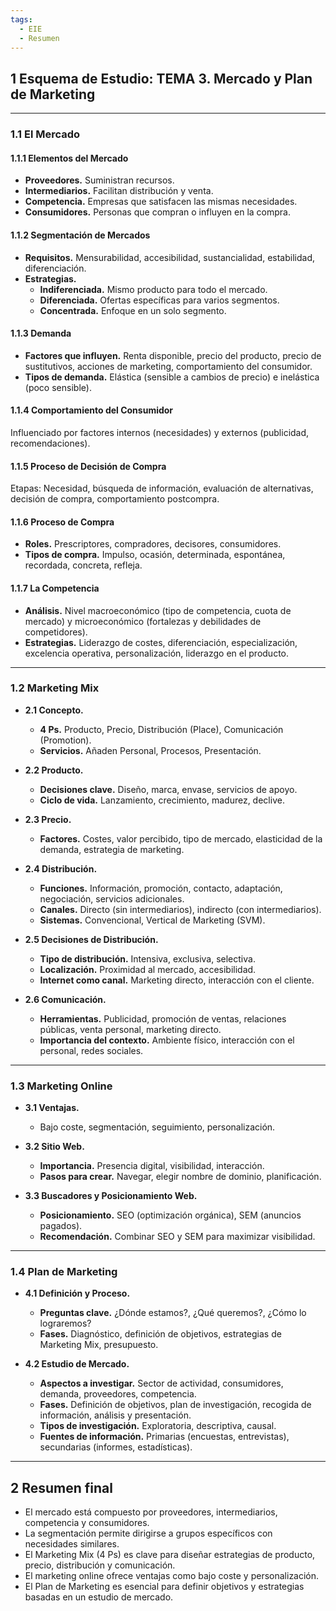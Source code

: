 ```yaml
---
tags:
  - EIE
  - Resumen
---
```

## 1 Esquema de Estudio: TEMA 3. Mercado y Plan de Marketing

---
### 1.1 El Mercado
#### 1.1.1 Elementos del Mercado
- **Proveedores.** Suministran recursos.
- **Intermediarios.** Facilitan distribución y venta.
- **Competencia.** Empresas que satisfacen las mismas necesidades.
- **Consumidores.** Personas que compran o influyen en la compra.

#### 1.1.2 Segmentación de Mercados
  - **Requisitos.** Mensurabilidad, accesibilidad, sustancialidad, estabilidad, diferenciación.
  - **Estrategias.**
    - **Indiferenciada.** Mismo producto para todo el mercado.
    - **Diferenciada.** Ofertas específicas para varios segmentos.
    - **Concentrada.** Enfoque en un solo segmento.

#### 1.1.3 Demanda
  - **Factores que influyen.** Renta disponible, precio del producto, precio de sustitutivos, acciones de marketing, comportamiento del consumidor.
  - **Tipos de demanda.** Elástica (sensible a cambios de precio) e inelástica (poco sensible).

#### 1.1.4 Comportamiento del Consumidor
Influenciado por factores internos (necesidades) y externos (publicidad, recomendaciones).

#### 1.1.5 Proceso de Decisión de Compra
Etapas: Necesidad, búsqueda de información, evaluación de alternativas, decisión de compra, comportamiento postcompra.

#### 1.1.6 Proceso de Compra
  - **Roles.** Prescriptores, compradores, decisores, consumidores.
  - **Tipos de compra.** Impulso, ocasión, determinada, espontánea, recordada, concreta, refleja.

#### 1.1.7 La Competencia
  - **Análisis.** Nivel macroeconómico (tipo de competencia, cuota de mercado) y microeconómico (fortalezas y debilidades de competidores).
  - **Estrategias.** Liderazgo de costes, diferenciación, especialización, excelencia operativa, personalización, liderazgo en el producto.

---
### 1.2 Marketing Mix
- **2.1 Concepto.**
  - **4 Ps.** Producto, Precio, Distribución (Place), Comunicación (Promotion).
  - **Servicios.** Añaden Personal, Procesos, Presentación.

- **2.2 Producto.**
  - **Decisiones clave.** Diseño, marca, envase, servicios de apoyo.
  - **Ciclo de vida.** Lanzamiento, crecimiento, madurez, declive.

- **2.3 Precio.**
  - **Factores.** Costes, valor percibido, tipo de mercado, elasticidad de la demanda, estrategia de marketing.

- **2.4 Distribución.**
  - **Funciones.** Información, promoción, contacto, adaptación, negociación, servicios adicionales.
  - **Canales.** Directo (sin intermediarios), indirecto (con intermediarios).
  - **Sistemas.** Convencional, Vertical de Marketing (SVM).

- **2.5 Decisiones de Distribución.**
  - **Tipo de distribución.** Intensiva, exclusiva, selectiva.
  - **Localización.** Proximidad al mercado, accesibilidad.
  - **Internet como canal.** Marketing directo, interacción con el cliente.

- **2.6 Comunicación.**
  - **Herramientas.** Publicidad, promoción de ventas, relaciones públicas, venta personal, marketing directo.
  - **Importancia del contexto.** Ambiente físico, interacción con el personal, redes sociales.

---

### 1.3 Marketing Online
- **3.1 Ventajas.**
  - Bajo coste, segmentación, seguimiento, personalización.

- **3.2 Sitio Web.**
  - **Importancia.** Presencia digital, visibilidad, interacción.
  - **Pasos para crear.** Navegar, elegir nombre de dominio, planificación.

- **3.3 Buscadores y Posicionamiento Web.**
  - **Posicionamiento.** SEO (optimización orgánica), SEM (anuncios pagados).
  - **Recomendación.** Combinar SEO y SEM para maximizar visibilidad.

---
### 1.4 Plan de Marketing
- **4.1 Definición y Proceso.**
  - **Preguntas clave.** ¿Dónde estamos?, ¿Qué queremos?, ¿Cómo lo lograremos?
  - **Fases.** Diagnóstico, definición de objetivos, estrategias de Marketing Mix, presupuesto.

- **4.2 Estudio de Mercado.**
  - **Aspectos a investigar.** Sector de actividad, consumidores, demanda, proveedores, competencia.
  - **Fases.** Definición de objetivos, plan de investigación, recogida de información, análisis y presentación.
  - **Tipos de investigación.** Exploratoria, descriptiva, causal.
  - **Fuentes de información.** Primarias (encuestas, entrevistas), secundarias (informes, estadísticas).

---
## 2 Resumen final
- El mercado está compuesto por proveedores, intermediarios, competencia y consumidores.
- La segmentación permite dirigirse a grupos específicos con necesidades similares.
- El Marketing Mix (4 Ps) es clave para diseñar estrategias de producto, precio, distribución y comunicación.
- El marketing online ofrece ventajas como bajo coste y personalización.
- El Plan de Marketing es esencial para definir objetivos y estrategias basadas en un estudio de mercado.